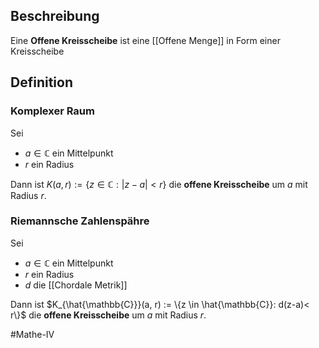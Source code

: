 ## Beschreibung
Eine **Offene Kreisscheibe** ist eine [[Offene Menge]] in Form einer Kreisscheibe

## Definition
### Komplexer Raum
Sei
- $a \in \mathbb{C}$ ein Mittelpunkt
- $r$ ein Radius

Dann ist $K(a, r) := \{z \in \mathbb{C}: |z-a|< r\}$ die **offene Kreisscheibe** um $a$ mit Radius $r$.

### Riemannsche Zahlenspähre
Sei
- $a \in \mathbb{C}$ ein Mittelpunkt
- $r$ ein Radius
- $d$ die [[Chordale Metrik]]

Dann ist $K_{\hat{\mathbb{C}}}(a, r) := \{z \in \hat{\mathbb{C}}: d(z-a)< r\}$ die **offene Kreisscheibe** um $a$ mit Radius $r$.

#Mathe-IV 